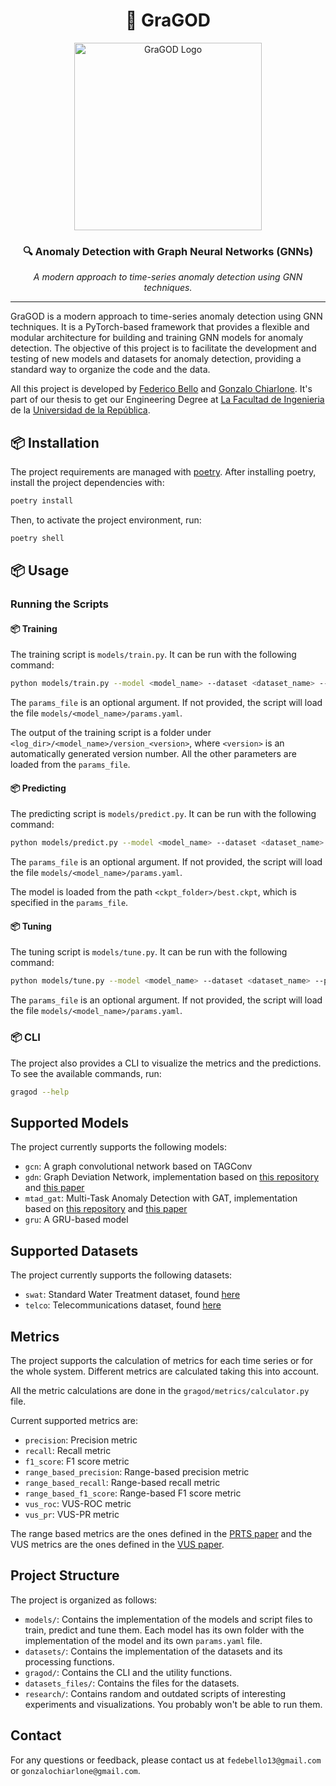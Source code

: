 <div align="center">

# 🚀 GraGOD

<img width="300" alt="GraGOD Logo" src="https://github.com/user-attachments/assets/80aafe71-3db6-4aac-9829-fd95f773caf1" />

### 🔍 **Anomaly Detection with Graph Neural Networks (GNNs)**  
*A modern approach to time-series anomaly detection using GNN techniques.*

---

</div>

GraGOD is a modern approach to time-series anomaly detection using GNN techniques.
It is a PyTorch-based framework that provides a flexible and modular architecture for building and training GNN models for anomaly detection.
The objective of this project is to facilitate the development and testing of new models and datasets for anomaly detection, providing a standard way to organize the code and the data.

All this project is developed by [Federico Bello](https://github.com/federicobello) and [Gonzalo Chiarlone](https://github.com/gonzalochiarlone). 
It's part of our thesis to get our Engineering Degree at [La Facultad de Ingenieria](https://www.fing.edu.uy/) de la [Universidad de la República](https://www.uru.edu.ar/).


## 📦 Installation

The project requirements are managed with [poetry](https://python-poetry.org/). After installing poetry, install the project dependencies with:

```bash
poetry install
```

Then, to activate the project environment, run:

```bash
poetry shell
```


## 📦 Usage

### Running the Scripts

#### 📦 Training

The training script is `models/train.py`. It can be run with the following command:

```bash
python models/train.py --model <model_name> --dataset <dataset_name> --params_file <params_file>
```

The `params_file` is an optional argument. If not provided, the script will load the file `models/<model_name>/params.yaml`.

The output of the training script is a folder under `<log_dir>/<model_name>/version_<version>`, where `<version>` is an automatically generated version number.
All the other parameters are loaded from the `params_file`.


#### 📦 Predicting

The predicting script is `models/predict.py`. It can be run with the following command:

```bash
python models/predict.py --model <model_name> --dataset <dataset_name> --params_file <params_file>
```

The `params_file` is an optional argument. If not provided, the script will load the file `models/<model_name>/params.yaml`.

The model is loaded from the path `<ckpt_folder>/best.ckpt`, which is specified in the `params_file`.


#### 📦 Tuning

The tuning script is `models/tune.py`. It can be run with the following command:

```bash
python models/tune.py --model <model_name> --dataset <dataset_name> --params_file <params_file>
```

The `params_file` is an optional argument. If not provided, the script will load the file `models/<model_name>/params.yaml`.

### 📦 CLI

The project also provides a CLI to visualize the metrics and the predictions. To see the available commands, run:

```bash
gragod --help
```

## Supported Models

The project currently supports the following models:

- `gcn`: A graph convolutional network based on TAGConv
- `gdn`: Graph Deviation Network, implementation based on [this repository](https://arxiv.org/pdf/2106.06947) and [this paper](https://arxiv.org/pdf/2106.06947)
- `mtad_gat`: Multi-Task Anomaly Detection with GAT, implementation based on [this repository](https://github.com/ML4ITS/mtad-gat-pytorch) and [this paper](https://arxiv.org/pdf/2009.02040)
- `gru`: A GRU-based model

## Supported Datasets

The project currently supports the following datasets:

- `swat`: Standard Water Treatment dataset, found [here](https://github.com/yzhao062/anomaly-detection-resources)
- `telco`: Telecommunications dataset, found [here](https://iie.fing.edu.uy/investigacion/grupos/anomalias/)

## Metrics

The project supports the calculation of metrics for each time series or for the whole system. Different metrics are calculated taking this into account.

All the metric calculations are done in the `gragod/metrics/calculator.py` file.

Current supported metrics are:

- `precision`: Precision metric
- `recall`: Recall metric
- `f1_score`: F1 score metric
- `range_based_precision`: Range-based precision metric
- `range_based_recall`: Range-based recall metric
- `range_based_f1_score`: Range-based F1 score metric
- `vus_roc`: VUS-ROC metric
- `vus_pr`: VUS-PR metric

The range based metrics are the ones defined in the [PRTS paper](https://proceedings.neurips.cc/paper_files/paper/2018/file/8f468c873a32bb0619eaeb2050ba45d1-Paper.pdf) and the VUS metrics are the ones defined in the [VUS paper](https://github.com/TheDatumOrg/VUS).

## Project Structure

The project is organized as follows:

- `models/`: Contains the implementation of the models and script files to train, predict and tune them.
Each model has its own folder with the implementation of the model and its own `params.yaml` file.
- `datasets/`: Contains the implementation of the datasets and its processing functions.
- `gragod/`: Contains the CLI and the utility functions.
- `datasets_files/`: Contains the files for the datasets.
- `research/`: Contains random and outdated scripts of interesting experiments and visualizations. You probably won't be able to run them.

## Contact

For any questions or feedback, please contact us at `fedebello13@gmail.com` or `gonzalochiarlone@gmail.com`.
